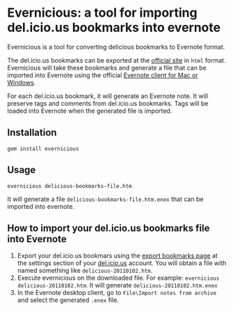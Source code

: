 # Evernicious: a tool for importing del.icio.us bookmarks into evernote

Evernicious is a tool for converting delicious bookmarks to Evernote format.

The del.icio.us bookmarks can be exported at the [official site](http://www.delicious.com/) in `html` format. Evernicious will take these bookmarks and generate a file that can be imported into Evernote using the official [Evernote client for Mac or Windows](http://www.evernote.com/about/intl/es/download/).

For each del.icio.us bookmark, it will generate an Evernote note. It will preserve tags and comments from del.icio.us bookmarks. Tags will be loaded into Evernote when the generated file is imported.

## Installation

	gem install evernicious
  
## Usage

	evernicious delicious-bookmarks-file.htm
  
It will generate a file `delicious-bookmarks-file.htm.enex` that can be imported into evernote.

## How to import your del.icio.us bookmarks file into Evernote

1. Export your del.icio.us bookmars using the [export bookmarks page](https://secure.delicious.com/settings/bookmarks/export) at the settings section of your [del.icio.us](http://www.delicious.com/) account. You will obtain a file with named something like `delicious-20110102.htm`.
2. Execute evernicious on the downloaded file. For example: `evernicious delicious-20110102.htm`. It will generate `delicious-20110102.htm.enex`
3. In the Evernote desktop client, go to `File\Import notes from archive` and select the generated `.enex` file.



